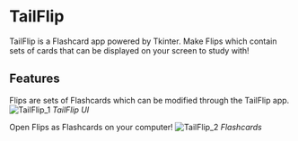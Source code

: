 # TailFlip
TailFlip is a Flashcard app powered by Tkinter. Make Flips which contain sets of cards that can be displayed on your screen to study with!

## Features
Flips are sets of Flashcards which can be modified through the TailFlip app.
![TailFlip_1](https://github.com/user-attachments/assets/eb0d82e9-469e-4035-be53-6aa5a4171c08)
*TailFlip UI*

Open Flips as Flashcards on your computer!
![TailFlip_2](https://github.com/user-attachments/assets/75f58ea2-576d-4bfa-9902-a72d49760c38)
*Flashcards*

